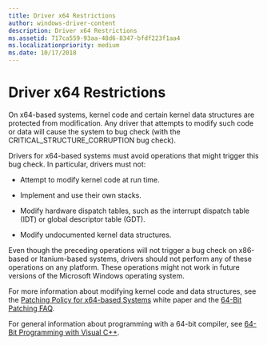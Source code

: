 ```yaml
---
title: Driver x64 Restrictions
author: windows-driver-content
description: Driver x64 Restrictions
ms.assetid: 717ca559-93aa-48d6-8347-bfdf223f1aa4
ms.localizationpriority: medium
ms.date: 10/17/2018
---
```


# Driver x64 Restrictions


On x64-based systems, kernel code and certain kernel data structures are protected from modification. Any driver that attempts to modify such code or data will cause the system to bug check (with the CRITICAL\_STRUCTURE\_CORRUPTION bug check).

Drivers for x64-based systems must avoid operations that might trigger this bug check. In particular, drivers must not:

-   Attempt to modify kernel code at run time.

-   Implement and use their own stacks.

-   Modify hardware dispatch tables, such as the interrupt dispatch table (IDT) or global descriptor table (GDT).

-   Modify undocumented kernel data structures.

Even though the preceding operations will not trigger a bug check on x86-based or Itanium-based systems, drivers should not perform any of these operations on any platform. These operations might not work in future versions of the Microsoft Windows operating system.

For more information about modifying kernel code and data structures, see the [Patching Policy for x64-based Systems](http://go.microsoft.com/fwlink/p/?linkid=50719) white paper and the [64-Bit Patching FAQ](http://go.microsoft.com/fwlink/p/?linkid=69534).

For general information about programming with a 64-bit compiler, see [64-Bit Programming with Visual C++](http://go.microsoft.com/fwlink/p/?linkid=165521).

 

 




